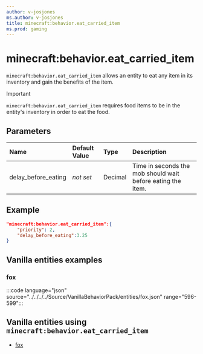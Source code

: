 ```yaml
---
author: v-josjones
ms.author: v-josjones
title: minecraft:behavior.eat_carried_item
ms.prod: gaming
---
```


# minecraft:behavior.eat_carried_item

`minecraft:behavior.eat_carried_item` allows an entity to eat any item in its inventory and gain the benefits of the item.

>[!IMPORTANT]
> `minecraft:behavior.eat_carried_item` requires food items to be in the entity's inventory in order to eat the food.

## Parameters

|Name |Default Value  |Type  |Description  |
|:----------|:----------|:----------|:----------|
|delay_before_eating|*not set* | Decimal|  Time in seconds the mob should wait before eating the item. |

## Example

```json
"minecraft:behavior.eat_carried_item":{
    "priority": 2,
    "delay_before_eating":3.25
}
```

## Vanilla entities examples

### fox

:::code language="json" source="../../../../Source/VanillaBehaviorPack/entities/fox.json" range="596-599":::

## Vanilla entities using `minecraft:behavior.eat_carried_item`

- [fox](../../../../Source/VanillaBehaviorPack_Snippets/entities/fox.md)
